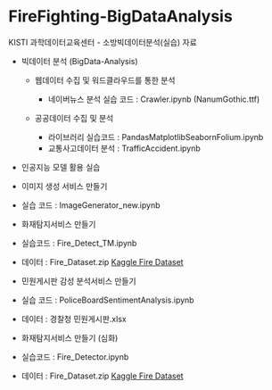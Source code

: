 # FireFighting-BigDataAnalysis
KISTI 과학데이터교육센터 - 소방빅데이터분석(실습) 자료

* 빅데이터 분석 (BigData-Analysis)  
  * 웹데이터 수집 및 워드클라우드를 통한 분석
    * 네이버뉴스 분석 실습 코드 : Crawler.ipynb (NanumGothic.ttf)
    
  * 공공데이터 수집 및 분석
    * 라이브러리 실습코드 : PandasMatplotlibSeabornFolium.ipynb
    * 교통사고데이터 분석 : TrafficAccident.ipynb

* 인공지능 모델 활용 실습  
 * 이미지 생성 서비스 만들기
  * 실습 코드 : ImageGenerator_new.ipynb

 * 화재탐지서비스 만들기
  * 실습코드 : Fire_Detect_TM.ipynb
  * 데이터 : Fire_Dataset.zip
     [Kaggle Fire Dataset](https://www.kaggle.com/datasets/phylake1337/fire-dataset/download?datasetVersionNumber=1)
    
 * 민원게시판 감성 분석서비스 만들기
  * 실습 코드 : PoliceBoardSentimentAnalysis.ipynb
  * 데이터 : 경찰청 민원게시판.xlsx   

 * 화재탐지서비스 만들기 (심화)
  * 실습코드 : Fire_Detector.ipynb
  * 데이터 : Fire_Dataset.zip
     [Kaggle Fire Dataset](https://www.kaggle.com/datasets/phylake1337/fire-dataset/download?datasetVersionNumber=1)